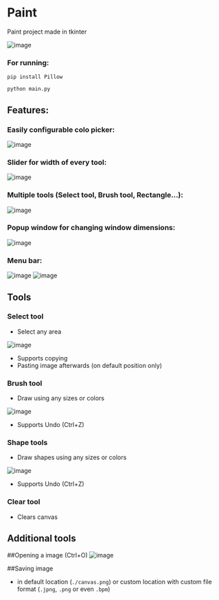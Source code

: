 # Paint
Paint project made in tkinter

![image](https://user-images.githubusercontent.com/74879467/207472537-dae9f28e-8498-4a05-8127-e534847bad9a.png)


### For running:
```
pip install Pillow
```
```
python main.py
```


## Features:
### Easily configurable colo picker:
![image](https://user-images.githubusercontent.com/74879467/207471143-63c48c44-39b2-43cd-a033-5de9a351bfff.png)

### Slider for width of every tool:
![image](https://user-images.githubusercontent.com/74879467/207471266-27e7dd13-4817-4a34-87e9-0ae0df2fab70.png)

### Multiple tools (Select tool, Brush tool, Rectangle...):
![image](https://user-images.githubusercontent.com/74879467/207471290-d524afef-a4aa-4cfd-9271-a1613c1b458f.png)

### Popup window for changing window dimensions:
![image](https://user-images.githubusercontent.com/74879467/207471394-3bd85032-80ef-4315-830d-f317098a71a4.png)

### Menu bar:
![image](https://user-images.githubusercontent.com/74879467/207471437-e1d114be-1b24-4abd-8a6b-e6e9921b2db6.png)
![image](https://user-images.githubusercontent.com/74879467/207471448-fddd1580-49c1-4f73-a1c0-d9ffd25a7563.png)

## Tools
### Select tool
* Select any area

![image](https://user-images.githubusercontent.com/74879467/207471606-fb5f53c6-3c06-4b55-9766-a63f26ec04e6.png)

* Supports copying
* Pasting image afterwards (on default position only)

### Brush tool
* Draw using any sizes or colors

![image](https://user-images.githubusercontent.com/74879467/207471948-9a53066c-5ccc-4437-b2ba-27a082d1bda4.png)

* Supports Undo (Ctrl+Z)

### Shape tools
* Draw shapes using any sizes or colors

![image](https://user-images.githubusercontent.com/74879467/207472087-40a2073b-6195-4832-9836-77952c369705.png)

* Supports Undo (Ctrl+Z)

### Clear tool
* Clears canvas

## Additional tools
##Opening a image (Ctrl+O)
![image](https://user-images.githubusercontent.com/74879467/207472327-e27aac45-dffa-47db-b1af-758ee357999d.png)

##Saving image
* in default location (`./canvas.png`) or custom location with custom file format (`.jpng`, `.png` or even `.bpm`)

